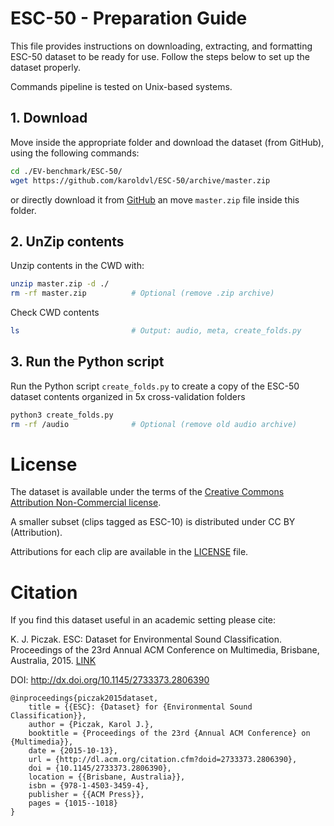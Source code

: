 # ESC-50 - Preparation Guide

This file provides instructions on downloading, extracting, and formatting ESC-50 dataset to be ready for use. Follow the steps below to set up the dataset properly.

Commands pipeline is tested on Unix-based systems.

## 1. Download

Move inside the appropriate folder and download the dataset (from GitHub), using the following commands:
```bash
cd ./EV-benchmark/ESC-50/
wget https://github.com/karoldvl/ESC-50/archive/master.zip
```
or directly download it from [GitHub](https://github.com/karolpiczak/ESC-50) an move ```master.zip``` file inside this folder.

## 2. UnZip contents

Unzip contents in the CWD with:
```bash
unzip master.zip -d ./
rm -rf master.zip          # Optional (remove .zip archive)
```

Check CWD contents 
```bash
ls                         # Output: audio, meta, create_folds.py
```

## 3. Run the Python script

Run the Python script ```create_folds.py``` to create a copy of the ESC-50 dataset contents organized in 5x cross-validation folders
```bash
python3 create_folds.py
rm -rf /audio              # Optional (remove old audio archive)
```

# License

The dataset is available under the terms of the [Creative Commons Attribution Non-Commercial license](http://creativecommons.org/licenses/by-nc/3.0/).

A smaller subset (clips tagged as ESC-10) is distributed under CC BY (Attribution).

Attributions for each clip are available in the [LICENSE](https://github.com/karolpiczak/ESC-50/blob/master/LICENSE) file.

# Citation

If you find this dataset useful in an academic setting please cite:

K. J. Piczak. ESC: Dataset for Environmental Sound Classification. Proceedings of the 23rd Annual ACM Conference on Multimedia, Brisbane, Australia, 2015. [LINK](http://karol.piczak.com/papers/Piczak2015-ESC-Dataset.pdf)

DOI: http://dx.doi.org/10.1145/2733373.2806390

```
@inproceedings{piczak2015dataset,
    title = {{ESC}: {Dataset} for {Environmental Sound Classification}},
    author = {Piczak, Karol J.},
    booktitle = {Proceedings of the 23rd {Annual ACM Conference} on {Multimedia}},
    date = {2015-10-13},
    url = {http://dl.acm.org/citation.cfm?doid=2733373.2806390},
    doi = {10.1145/2733373.2806390},
    location = {{Brisbane, Australia}},
    isbn = {978-1-4503-3459-4},
    publisher = {{ACM Press}},
    pages = {1015--1018}
}
```
